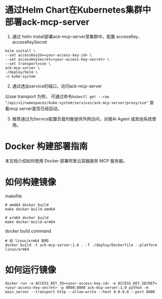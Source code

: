 # 通过Helm Chart在Kubernetes集群中部署ack-mcp-server

1. 通过 helm install部署ack-mcp-server至集群中，配置 accessKey、accessKeySecret
```shell
helm install \
--set accessKeyId=<your-access-key-id> \
--set accessKeySecret=<your-access-key-secret> \
--set transport=sse \
ack-mcp-server \
./deploy/helm \
-n kube-system
```

2. 通过透出service的端口，访问ack-mcp-server 

以sse transport 为例，
可通过命令``` kubectl get --raw "/api/v1/namespaces/kube-system/services/ack-mcp-server/proxy/sse" ``` 查看mcp server是否已经启动。

3. 推荐通过为Service配置负载均衡提供外网访问，对接AI Agent 或其他系统使用。

# Docker 构建部署指南

本文档介绍如何使用 Docker 部署阿里云容器服务 MCP 服务器。

# 如何构建镜像

makefile
```
# amd64 docker build
make docker-build-amd64

# arm64 docker build
make docker-build-arm64
```

docker build command
```
# 如 linux/arm64 架构 
docker build -t ack-mcp-server:1.0 . -f ./deploy/Dockerfile --platform linux/arm64
```

# 如何运行镜像

```
docker run -e ACCESS_KEY_ID=<your-access-key-id> -e ACCESS_KEY_SECRET=<your-access-key-secret> -p 8000:8000 ack-mcp-server:1.0 python -m main_server --transport http --allow-write --host 0.0.0.0 --port 8000
```
